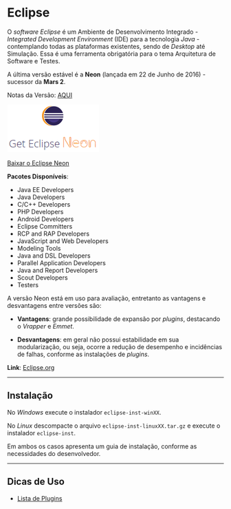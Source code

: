 # Eclipse
O *software* *Eclipse* é um Ambiente de Desenvolvimento Integrado - *Integrated Development Environment* (IDE) para a tecnologia *Java* - contemplando todas as plataformas existentes, sendo de *Desktop* até Simulação. Essa é uma ferramenta obrigatória para o tema Arquitetura de Software e Testes.

A última versão estável é a **Neon** (lançada em 22 de Junho de 2016) - sucessor da **Mars 2**.

Notas da Versão: [AQUI](https://www.eclipse.org/neon/noteworthy/)

![Get Eclipse Neon](../images/get-eclipse-neon.PNG)

[Baixar o Eclipse Neon](http://www.eclipse.org/downloads/)

**Pacotes Disponíveis**:

* Java EE Developers
* Java Developers
* C/C++ Developers
* PHP Developers
* Android Developers
* Eclipse Committers
* RCP and RAP Developers
* JavaScript and Web Developers
* Modeling Tools
* Java and DSL Developers
* Parallel Application Developers
* Java and Report Developers
* Scout Developers
* Testers

A versão Neon está em uso para avaliação, entretanto as vantagens e desvantagens entre versões são:

* **Vantagens**: grande possibilidade de expansão por *plugins*, destacando o *Vrapper* e *Emmet*.

* **Desvantagens**: em geral não possui estabilidade em sua modularização, ou seja, ocorre a redução de desempenho e incidências de falhas, conforme as instalações de *plugins*.

**Link**: [Eclipse.org](https://eclipse.org/)

---

## Instalação
No *Windows* execute o instalador ```eclipse-inst-winXX```.

No *Linux* descompacte o arquivo ```eclipse-inst-linuxXX.tar.gz``` e execute o instalador ```eclipse-inst```.

Em ambos os casos apresenta um guia de instalação, conforme as necessidades do desenvolvedor.

---

## Dicas de Uso
* [Lista de Plugins](plugins.md)
